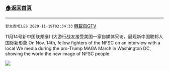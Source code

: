 ﻿###  [:house:返回首頁](https://github.com/ourhimalayas/txt)
---

`郭文贵MILES 2020-11-19T02:34:33` [轉載自GTV](https://gtv.org/web/#/UserInfo/5e596957357cc612d35a8044)

11月14号新中国联邦挺川大游行战友接受美国一家自媒体采访，展现新中国联邦人国际新形象
On Nov. 14th, fellow fighters of the NFSC on an interview with a  local We media during the pro-Trump MAGA March in Washington DC, showing the world the new  image of NFSC people 

[![](https://filegroup.gtv.org/cdn-cgi/image/width=600/https://filegroup.gtv.org/group4/default/20201119/02/34/0/50ea86be97ca457dc208d4d71364439e.jpg)](https://filegroup.gtv.org/group4/default/20201119/02/34/0/dfdae35197a681ee288fa4d7d75d9dc4.mp4)